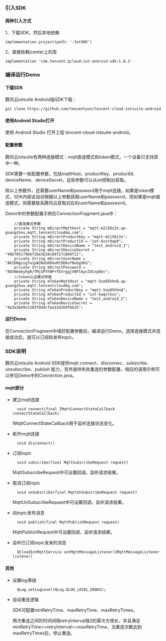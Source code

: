 

### 引入SDK

#### 两种引入方式

1、下载SDK，然后本地依赖

    implementation project(path: ':IotSDK')

2、直接依赖jcenter上的库

    implementation 'com.tencent.qcloud:iot-android-sdk:1.0.3'

### 编译运行Demo

#### 下载SDK

腾讯云iotsuite Android版SDK下载：

    git clone https://github.com/tencentyun/tencent-cloud-iotsuite-android

#### 使用Android Studio打开

使用 Android Studio 打开工程 tencent-cloud-iotsuite-android。

#### 配置参数

腾讯云iotsuite有两种连接模式：mqtt直连模式和token模式，一个设备只支持其中一种。

SDK需要一些配置参数，包括mqttHost、productKey、productId、deviceName、deviceSecret，这些参数可以从iot控制台获取。

除以上参数外，还需要userName和password用于mqtt连接。如果是token模式，SDK内部会自动根据以上参数获取userName和password，而如果是mqtt直连模式，则需要联系腾讯云获取对应的userName和password。

Demo中的参数配置示例在ConnectionFragment.java中：

```
    //直连模式参数
    private String mDirectMqttHost = "mqtt-m2i58z3s.ap-guangzhou.mqtt.tencentcloudmq.com";
    private String mDirectProductKey = "mqtt-m2i58z3s";
    private String mDirectProductId = "iot-6xzr8ap8";
    private String mDirectDeviceName = "test_android_1";
    private String mDirectDeviceSecret = "48bf05179b6f1be3b38c89f27c804f11";
    private String mDirectUserName = "AKIDNgssgTw1pW2NahKR4oRt9D6ofNuGgSKG";
    private String mDirectPassword = "085Nmo6yhgR/TMjSPfFWP+TEVrggjVNFtAyvZUCxp0U=";
    //token认证模式参数
    private String mTokenMqttHost = "mqtt-5oo05hhn8.ap-guangzhou.mqtt.tencentcloudmq.com";
    private String mTokenProductKey = "mqtt-5oo05hhn8";
    private String mTokenProductId = "iot-kaqvlhxc";
    private String mTokenDeviceName = "test_android_2";
    private String mTokenDeviceSecret = "4a3a3b49c5103f8d4cfea154169f6b25";
```
#### 运行Demo

在ConnectionFragment中填好配置参数后，编译运行Demo。选择连接模式并连接成功后，就可以订阅和发布topic。

### SDK说明

腾讯云iotsuite Android SDK提供mqtt connect、disconnec、subscribe、unsubscribe、publish 能力，另外提供失败重连的参数配置，相应的调用示例可以参见Demo中的Connection.java。

#### mqtt部分

- 建立mqtt连接

        void connect(final IMqttConnectStateCallback connectStateCallback)
    
    IMqttConnectStateCallback用于监听连接状态变化。

- 断开mqtt连接

        void disconnect()
    
- 订阅topic

        void subscribe(final MqttSubscribeRequest request)

    MqttSubscribeRequest中可设置回调，监听请求结果。

- 取消订阅topic

        void unSubscribe(final MqttUnSubscribeRequest request)

    MqttUnSubscribeRequest中可设置回调，监听请求结果。

- 向topic发布消息

        void publish(final MqttPublishRequest request)

    MqttPublishRequest中可设置回调，监听请求结果。

- 监听已订阅topic发来的消息

        QCloudIotMqttService setMqttMessageListener(IMqttMessageListener listener)

#### 其他

- 设置log等级

        QLog.setLogLevel(QLog.QLOG_LEVEL_DEBUG);

- 自动重连逻辑

    SDK可配置minRetryTime、maxRetryTime、maxRetryTimes。

    两次重连之间的时间间隔retryInterval按2的幂次方增长，并且满足 minRetryTime<=retryInterval<=maxRetryTime，当重连次数达到maxRetryTimes后，停止重连。
